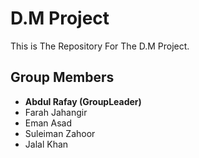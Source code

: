 # D.M Project
This is The Repository For The D.M Project.

## Group Members
+ **Abdul Rafay (GroupLeader)**
+ Farah Jahangir
+ Eman Asad
+ Suleiman Zahoor
+ Jalal Khan
